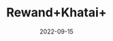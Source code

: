 ---
title: 'Rewand+Khatai+'
date: '2022-09-15' 
metatag: '' 
inventory: '0' 
draft: false 
# meta description 
shortDescripton: ''
description: 'Herb'
longdescription: ''
featured: True
# product Price
price: '90.0'
# Product Short Description
shortDescription: ''
productID: '98843128-1229-ED11-9968-005056B3A416'
type: 'products'
category: 'Herb' 
thumnailproduct: 'https://aminsaddiquidawakhana.eralive.net/images/products/98843128-1229-ED11-9968-005056B3A4161.png' 
images:
  - image: 'images/products/98843128-1229-ED11-9968-005056B3A4161.png'  
Variants:
---